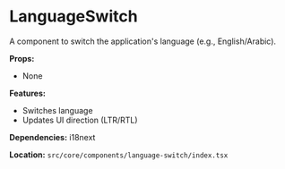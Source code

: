 # LanguageSwitch

A component to switch the application's language (e.g., English/Arabic).

**Props:**

- None

**Features:**

- Switches language
- Updates UI direction (LTR/RTL)

**Dependencies:** i18next

**Location:** `src/core/components/language-switch/index.tsx`
